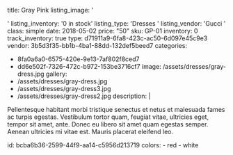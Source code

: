 title: Gray Pink
listing_image: '<div class="statamify-thumb" style="background-image: url(/img/asset/bWFpbi9kcmVzc2VzL2dyYXktZHJlc3MuanBn?w=50&h=50&fit=crop&s=2e9c83072faa484514000584ee3d6c56)"></div>'
listing_inventory: '<span class="inventory-quantity">0</span> in stock'
listing_type: 'Dresses <a href="/cp/collections/entries/store_types/dresses" class="statamify-link"><span class="icon icon-forward"></span></a>'
listing_vendor: 'Gucci <a href="/cp/collections/entries/store_vendors/gucci" class="statamify-link"><span class="icon icon-forward"></span></a>'
class: simple
date: 2018-05-02
price: "50"
sku: GP-01
inventory: 0
track_inventory: true
type: d71911a9-6fa8-423c-ac50-6d097e45c9e3
vendor: 3b5d3f35-bb1b-4ba1-88dd-132def5beed7
categories:
  - 8fa0a6a0-6575-420e-9e13-7af802f8ced7
  - dd6e502f-7326-472c-b972-153be3716cf7
image: /assets/dresses/gray-dress.jpg
gallery:
  - /assets/dresses/gray-dress.jpg
  - /assets/dresses/gray-dress3.jpg
  - /assets/dresses/gray-dress2.jpg
description: |
  <p>Pellentesque habitant morbi tristique senectus et netus et malesuada fames ac turpis egestas. Vestibulum tortor quam, feugiat vitae, ultricies eget, tempor sit amet, ante. Donec eu libero sit amet quam egestas semper. Aenean ultricies mi vitae est. Mauris placerat eleifend leo.
  </p>
id: bcba6b36-2599-44f9-aa14-c5956d213719
colors:
  - red
  - white
